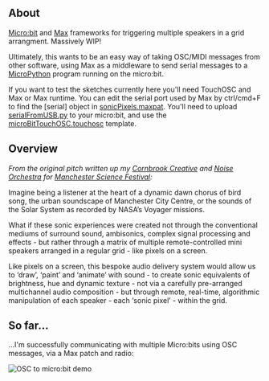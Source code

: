 ## About

[Micro:bit](http://microbit.org/) and [Max](https://cycling74.com) frameworks for triggering multiple speakers in a grid arrangment. Massively WIP!

Ultimately, this wants to be an easy way of taking OSC/MIDI messages from other software, using Max as a middleware to send serial messages to a [MicroPython](https://github.com/bbcmicrobit/micropython) program running on the micro:bit.

If you want to test the sketches currently here you'll need TouchOSC and Max or Max runtime. You can edit the serial port used by Max by ctrl/cmd+F to find the [serial] object in [sonicPixels.maxpat](https://github.com/jrmedd/SonicPixels/blob/master/sonicPixels.maxpat). You'll need to upload [serialFromUSB.py](https://github.com/jrmedd/SonicPixels/blob/master/serialFromUSB.py) to your micro:bit, and use the [microBitTouchOSC.touchosc](https://github.com/jrmedd/SonicPixels/blob/master/microBitTouchOSC.touchosc) template.

## Overview

_From the original pitch written up my [Cornbrook Creative](http://cornbrookcreative.uk/) and [Noise Orchestra](https://noiseorchestra.org/) for [Manchester Science Festival](http://www.manchestersciencefestival.com/):_

Imagine being a listener at the heart of a dynamic dawn chorus of bird song, the urban soundscape of Manchester City Centre, or the sounds of the Solar System as recorded by NASA’s Voyager missions.

What if these sonic experiences were created not through the conventional mediums of surround sound, ambisonics, complex signal processing and effects - but rather through a matrix of multiple remote-controlled mini speakers arranged in a regular grid - like pixels on a screen.

Like pixels on a screen, this bespoke audio delivery system would allow us to ‘draw’, ‘paint’ and ‘animate’ with sound - to create sonic equivalents of brightness, hue and dynamic texture - not via a carefully pre-arranged multichannel audio composition - but through remote, real-time, algorithmic manipulation of each speaker - each ‘sonic pixel’ - within the grid.

## So far...

...I'm successfully communicating with multiple Micro:bits using OSC messages, via a Max patch and radio:

![OSC to micro:bit demo](https://github.com/jrmedd/SonicPixels/blob/master/in_action.gif?raw=true)
